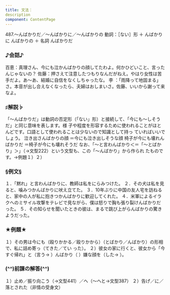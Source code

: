```yaml
---
title: 文法：
description
component: ContentPage
---
```



487.～んばかりだ／～んばかりに／～んばかりの
動詞：［ない］形 ＋ んばかりに
んばかりの ＋ 名詞
んばかりだ
### ♪会話♪
百恵：真理さん、今にも泣かんばかりの顔してたわよ。何かひどいこと、言ったんじゃないの？ 佐藤：押さえて注意したつもりなんだがねえ。やはり女性は苦手だよ。あ～あ、結婚に自信をなくしちゃったな。 李 ：「雨降って地固まる」さ。本音が出し合えなくなったら、夫婦はおしまいさ。佐藤、いいから謝って来なよ。
### ♯解説♭
「～んばかりだ」は動詞の否定形（「ない」形）と接続して、「今にも～しそうだ」と同じ意味を表します。様 子や程度を形容するために使われることがほとんどです。口語として使われることは少ないので知識として持っ ていればいいでしょう。
泣き出さんばかりの顔 ＝今にも泣き出しそうな顔 椅子が今にも壊れんばかりだ ＝椅子が今にも壊れそうだ
なお、「～と言わんばかり＜＝「～とばかり」＞」（→文型222）という文型も、この「～んばかり」から作られ たものです。→例題１）２）
### §例文§
１．「黙れ」と言わんばかりに、教師は私をにらみつけた。
２．その犬は私を見ると、噛みつかんばかりに吠え立てた。
３．10年ぶりに中国の友人宅を訪ねると、家中の人が私に抱きつかんばかりに歓迎してくれた。
４．米軍によるイラクへのミサイル攻撃をテレビで見ながら、僕は怒りで胸も張り裂けんばかりだった。
５．その知らせを聞いたときの彼は、まるで跳び上がらんばかりの驚きようだった。
### ★例題★
１）その男は今にも（殴りかかる／殴りかから）（とばかり／んばかり）の形相で、私に詰め寄っ（てきた／てい った）。
２）彼女の家に行くと、彼女から「今すぐ帰れ」と（言う→ ）んばかり（ ）嫌な顔を（した→ ）。
### (^^)前課の解答(^^)
１）止め／振り向こう（→文型441）／へ（～へと→文型387）
２）告げ／に／落とされた（非情の受身文）
